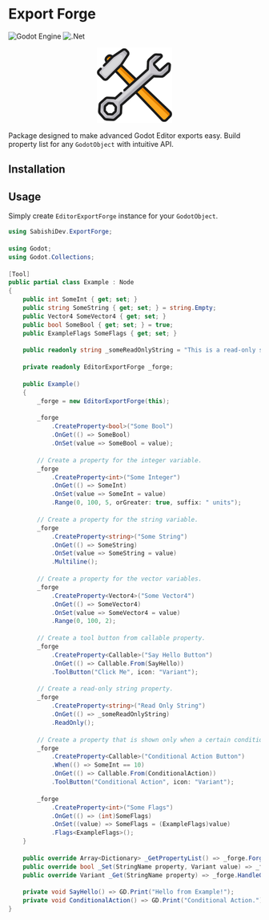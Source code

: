 # Export Forge

![Godot Engine](https://img.shields.io/badge/GODOT-%23FFFFFF.svg?style=for-the-badge&logo=godot-engine) ![.Net](https://img.shields.io/badge/.NET-5C2D91?style=for-the-badge&logo=.net&logoColor=white)
<p align="center">
    <img src="icon.svg" alt="Export Forge Icon" width="150" />
</p>

Package designed to make advanced Godot Editor exports easy. Build property list for any `GodotObject` with intuitive API.

## Installation

## Usage

Simply create `EditorExportForge` instance for your `GodotObject`.

```csharp
using SabishiDev.ExportForge;

using Godot;
using Godot.Collections;

[Tool]
public partial class Example : Node
{
    public int SomeInt { get; set; }
    public string SomeString { get; set; } = string.Empty;
    public Vector4 SomeVector4 { get; set; }
    public bool SomeBool { get; set; } = true;
    public ExampleFlags SomeFlags { get; set; }

    public readonly string _someReadOnlyString = "This is a read-only string.";

    private readonly EditorExportForge _forge;

    public Example()
    {
        _forge = new EditorExportForge(this);

        _forge
            .CreateProperty<bool>("Some Bool")
            .OnGet(() => SomeBool)
            .OnSet(value => SomeBool = value);

        // Create a property for the integer variable.
        _forge
            .CreateProperty<int>("Some Integer")
            .OnGet(() => SomeInt)
            .OnSet(value => SomeInt = value)
            .Range(0, 100, 5, orGreater: true, suffix: " units");

        // Create a property for the string variable.
        _forge
            .CreateProperty<string>("Some String")
            .OnGet(() => SomeString)
            .OnSet(value => SomeString = value)
            .Multiline();

        // Create a property for the vector variables.
        _forge
            .CreateProperty<Vector4>("Some Vector4")
            .OnGet(() => SomeVector4)
            .OnSet(value => SomeVector4 = value)
            .Range(0, 100, 2);

        // Create a tool button from callable property.
        _forge
            .CreateProperty<Callable>("Say Hello Button")
            .OnGet(() => Callable.From(SayHello))
            .ToolButton("Click Me", icon: "Variant");

        // Create a read-only string property.
        _forge
            .CreateProperty<string>("Read Only String")
            .OnGet(() => _someReadOnlyString)
            .ReadOnly();

        // Create a property that is shown only when a certain condition is true.
        _forge
            .CreateProperty<Callable>("Conditional Action Button")
            .When(() => SomeInt == 10)
            .OnGet(() => Callable.From(ConditionalAction))
            .ToolButton("Conditional Action", icon: "Variant");

        _forge
            .CreateProperty<int>("Some Flags")
            .OnGet(() => (int)SomeFlags)
            .OnSet((value) => SomeFlags = (ExampleFlags)value)
            .Flags<ExampleFlags>();
    }

    public override Array<Dictionary> _GetPropertyList() => _forge.ForgeProperties();
    public override bool _Set(StringName property, Variant value) => _forge.HandleSetter(property, value);
    public override Variant _Get(StringName property) => _forge.HandleGetter(property);

    private void SayHello() => GD.Print("Hello from Example!");
    private void ConditionalAction() => GD.Print("Conditional Action.");
}
```

